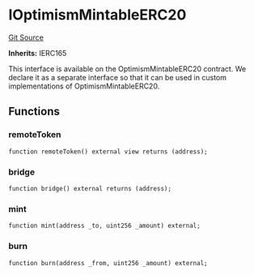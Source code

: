 # IOptimismMintableERC20
[Git Source](https://github.com/ethereum-optimism/optimism/blob/f7b73857601914eeea6fc4c1ba46ae99ca744d97/contracts/universal/IOptimismMintableERC20.sol)

**Inherits:**
IERC165

This interface is available on the OptimismMintableERC20 contract. We declare it as a
separate interface so that it can be used in custom implementations of
OptimismMintableERC20.


## Functions
### remoteToken


```solidity
function remoteToken() external view returns (address);
```

### bridge


```solidity
function bridge() external returns (address);
```

### mint


```solidity
function mint(address _to, uint256 _amount) external;
```

### burn


```solidity
function burn(address _from, uint256 _amount) external;
```

